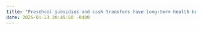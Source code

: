 ```yaml
---
title: "Preschool subsidies and cash transfers have long-term health benefits for children on <strong>VoxDev</strong>"
date: 2025-01-23 20:45:00 -0400
---
```

